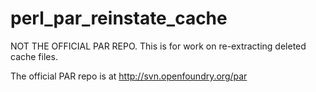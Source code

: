 perl_par_reinstate_cache
========================

NOT THE OFFICIAL PAR REPO.  This is for work on re-extracting deleted cache files.

The official PAR repo is at http://svn.openfoundry.org/par

